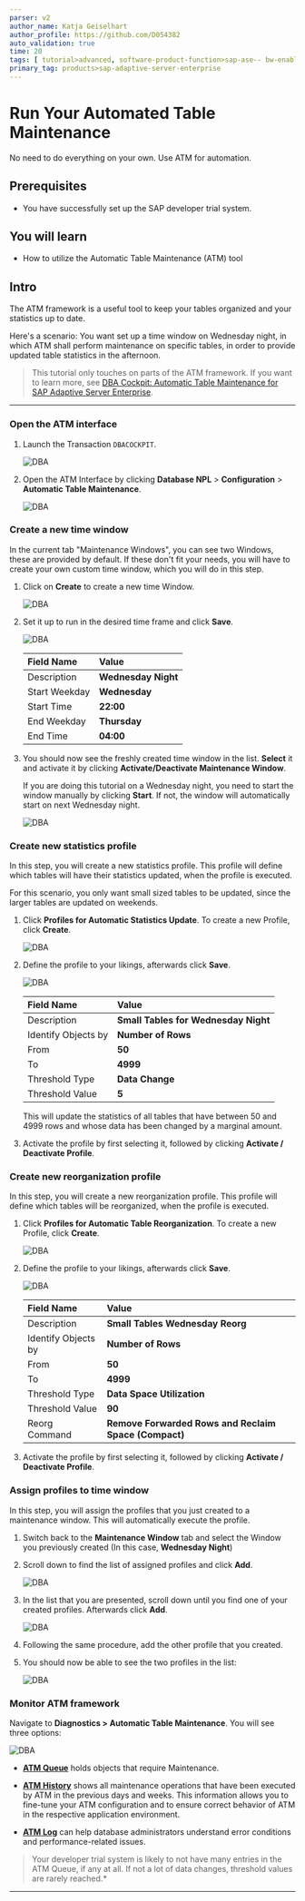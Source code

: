```yaml
---
parser: v2
author_name: Katja Geiselhart
author_profile: https://github.com/D054382
auto_validation: true
time: 20
tags: [ tutorial>advanced, software-product-function>sap-ase-- bw-enablement, software-product-function>sap-ase-- erp-enablement, software-product-function>sap-ase-- hadr-enablement]
primary_tag: products>sap-adaptive-server-enterprise
---
```


# Run Your Automated Table Maintenance
<!-- description --> No need to do everything on your own. Use ATM for automation.

## Prerequisites
- You have successfully set up the SAP developer trial system.


## You will learn
  - How to utilize the Automatic Table Maintenance (ATM) tool



## Intro
The ATM framework is a useful tool to keep your tables organized and your statistics up to date.

Here's a scenario: You want set up a time window on Wednesday night, in which ATM shall perform maintenance on specific tables, in order to provide updated table statistics in the afternoon.

>This tutorial only touches on parts of the ATM framework. If you want to learn more, see [DBA Cockpit: Automatic Table Maintenance for SAP Adaptive Server Enterprise](https://archive.sap.com/kmuuid2/00a022d1-dce2-2e10-e687-f4903ed95a54/DBA%20Cockpit%3A%20Automatic%20Table%20Maintenance%20for%20SAP%20Adaptive%20Server%20Enterprise.pdf).

---

### Open the ATM interface


1. Launch the Transaction `DBACOCKPIT`.

     ![DBA](01_dba.png)

2. Open the ATM Interface by clicking **Database NPL** > **Configuration** > **Automatic Table Maintenance**.

     ![DBA](05_dba.png)



### Create a new time window


In the current tab "Maintenance Windows", you can see two Windows, these are provided by default. If these don't fit your needs, you will have to create your own custom time window, which you will do in this step.

1. Click on **Create** to create a new time Window.

    ![DBA](06_dba.png)

2. Set it up to run in the desired time frame and click **Save**.

    ![DBA](07_dba.png)
    &nbsp;

    |  Field Name     | Value
    |  :------------- | :-------------
    |  Description           | **Wednesday Night**
    |  Start Weekday           | **Wednesday**
    |  Start Time    | **22:00**
    |  End Weekday          | **Thursday**
    |  End Time   | **04:00**

3. You should now see the freshly created time window in the list. **Select** it and activate it by clicking **Activate/Deactivate Maintenance Window**.

    If you are doing this tutorial on a Wednesday night, you need to start the window manually by clicking **Start**. If not, the window will automatically start on next Wednesday night.

    ![DBA](08_dba.png)




### Create new statistics profile


In this step, you will create a new statistics profile.
This profile will define which tables will have their statistics updated, when the profile is executed.

For this scenario, you only want small sized tables to be updated, since the larger tables are updated on weekends.

1. Click **Profiles for Automatic Statistics Update**. To create a new Profile, click **Create**.

    ![DBA](09_dba.png)

2. Define the profile to your likings, afterwards click **Save**.

    ![DBA](10_dba.png)
&nbsp;

    |  Field Name     | Value
    |  :------------- | :-------------
    |  Description           | **Small Tables for Wednesday Night**
    |  Identify Objects by           | **Number of Rows**
    |  From    | **50**
    |  To          | **4999**
    |  Threshold Type   | **Data Change**
    |  Threshold Value | **5**

      This will update the statistics of all tables that have between 50 and 4999 rows and whose data has been changed by a marginal amount.

3. Activate the profile by first selecting it, followed by clicking **Activate / Deactivate Profile**.



### Create new reorganization profile


In this step, you will create a new reorganization profile.
This profile will define which tables will be reorganized, when the profile is executed.

1. Click **Profiles for Automatic Table Reorganization**. To create a new Profile, click **Create**.

    ![DBA](11_dba.png)

2. Define the profile to your likings, afterwards click **Save**.

    ![DBA](12_dba.png)
    &nbsp;

    |  Field Name     | Value
    |  :------------- | :-------------
    |  Description           | **Small Tables Wednesday Reorg**
    |  Identify Objects by           | **Number of Rows**
    |  From    | **50**
    |  To          | **4999**
    |  Threshold Type   | **Data Space Utilization**
    |  Threshold Value | **90**
    |  Reorg Command | **Remove Forwarded Rows and Reclaim Space (Compact)**

3. Activate the profile by first selecting it, followed by clicking **Activate / Deactivate Profile**.



### Assign profiles to time window


In this step, you will assign the profiles that you just created to a maintenance window. This will automatically execute the profile.

1. Switch back to the **Maintenance Window** tab and select the Window you previously created (In this case, **Wednesday Night**)

2. Scroll down to find the list of assigned profiles and click **Add**.

    ![DBA](13_dba.png)

3. In the list that you are presented, scroll down until you find one of your created profiles. Afterwards click **Add**.

    ![DBA](list.png)

4. Following the same procedure, add the other profile that you created.

5. You should now be able to see the two profiles in the list:

    ![DBA](14_dba.png)


### Monitor ATM framework


Navigate to **Diagnostics > Automatic Table Maintenance**. You will see three options:

![DBA](15_dba.png)

* [**ATM Queue**](https://help.sap.com/viewer/52f8de9cc8d44dc39ad7c49299dd9f1f/02/en-US/84fe4e520b68d030e10000000a44538d.html) holds objects that require Maintenance.

* [**ATM History**](https://help.sap.com/viewer/52f8de9cc8d44dc39ad7c49299dd9f1f/02/en-US/4ffc4e520b68d030e10000000a44538d.html) shows all maintenance operations that have been executed by ATM in the previous days and weeks. This information allows you to fine-tune your ATM configuration and to ensure correct behavior of ATM in the respective application environment.

* [**ATM Log**](https://help.sap.com/viewer/52f8de9cc8d44dc39ad7c49299dd9f1f/02/en-US/01014e520b68d030e10000000a44538d.html) can help database administrators understand error conditions and performance-related issues.

>Your developer trial system is likely to not have many entries in the ATM Queue, if any at all. If not a lot of data changes, threshold values are rarely reached.*




---
